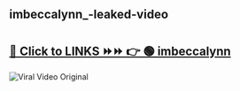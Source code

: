 
 ## imbeccalynn_-leaked-video 

# <h2><a href="https://clipsfans.com/imbeccalynn_&ref=git">🔗 Click to LINKS ⏩⏩ 👉 🟢 imbeccalynn  </a></h2>

<a href="https://clipsfans.com/imbeccalynn_&ref=git" rel="nofollow" data-target="animated-image.originalLink"><img src="https://i.ibb.co.com/xMMVF88/686577567.gif" alt="Viral Video Original" style="max-width: 100%; display: inline-block;" data-target="animated-image.originalImage"></a>
